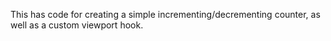 This has code for creating a simple incrementing/decrementing counter, as well as a custom viewport hook.
